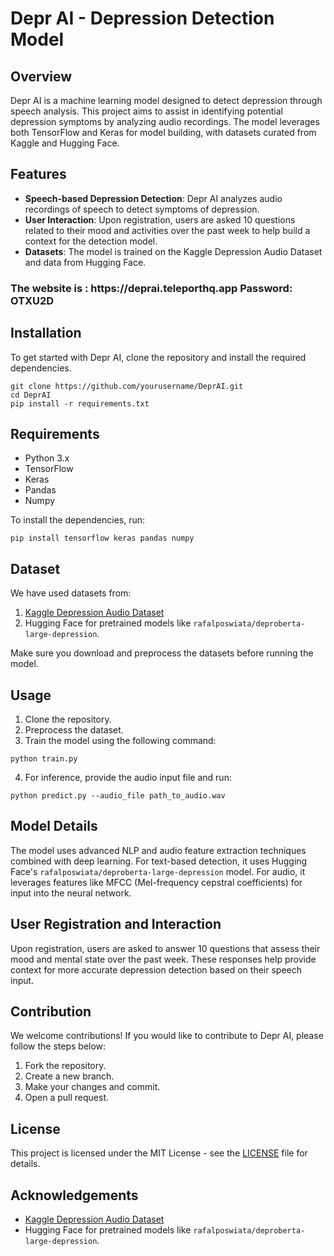 
<!DOCTYPE html>
<html lang="en">
<head>
    <meta charset="UTF-8">
    <meta name="viewport" content="width=device-width, initial-scale=1.0">
</head>
<body>

<h1>Depr AI - Depression Detection Model</h1>

<h2>Overview</h2>
<p>Depr AI is a machine learning model designed to detect depression through speech analysis. This project aims to assist in identifying potential depression symptoms by analyzing audio recordings. The model leverages both TensorFlow and Keras for model building, with datasets curated from Kaggle and Hugging Face.</p>

<h2>Features</h2>
<ul>
    <li><strong>Speech-based Depression Detection</strong>: Depr AI analyzes audio recordings of speech to detect symptoms of depression.</li>
    <li><strong>User Interaction</strong>: Upon registration, users are asked 10 questions related to their mood and activities over the past week to help build a context for the detection model.</li>
    <li><strong>Datasets</strong>: The model is trained on the Kaggle Depression Audio Dataset and data from Hugging Face.</li>
</ul>
<h3>The website is : https://deprai.teleporthq.app Password: OTXU2D </h3>
<h2>Installation</h2>
<p>To get started with Depr AI, clone the repository and install the required dependencies.</p>

<pre><code>git clone https://github.com/yourusername/DeprAI.git
cd DeprAI
pip install -r requirements.txt
</code></pre>

<h2>Requirements</h2>
<ul>
    <li>Python 3.x</li>
    <li>TensorFlow</li>
    <li>Keras</li>
    <li>Pandas</li>
    <li>Numpy</li>
</ul>

<p>To install the dependencies, run:</p>

<pre><code>pip install tensorflow keras pandas numpy
</code></pre>

<h2>Dataset</h2>
<p>We have used datasets from:</p>
<ol>
    <li><a href="https://www.kaggle.com/xyz">Kaggle Depression Audio Dataset</a></li>
    <li>Hugging Face for pretrained models like <code>rafalposwiata/deproberta-large-depression</code>.</li>
</ol>

<p>Make sure you download and preprocess the datasets before running the model.</p>
<h2>Usage</h2>
<ol>
    <li>Clone the repository.</li>
    <li>Preprocess the dataset.</li>
    <li>Train the model using the following command:</li>
</ol>

<pre><code>python train.py
</code></pre>

<ol start="4">
    <li>For inference, provide the audio input file and run:</li>
</ol>

<pre><code>python predict.py --audio_file path_to_audio.wav
</code></pre>

<h2>Model Details</h2>
<p>The model uses advanced NLP and audio feature extraction techniques combined with deep learning. For text-based detection, it uses Hugging Face's <code>rafalposwiata/deproberta-large-depression</code> model. For audio, it leverages features like MFCC (Mel-frequency cepstral coefficients) for input into the neural network.</p>

<h2>User Registration and Interaction</h2>
<p>Upon registration, users are asked to answer 10 questions that assess their mood and mental state over the past week. These responses help provide context for more accurate depression detection based on their speech input.</p>

<h2>Contribution</h2>
<p>We welcome contributions! If you would like to contribute to Depr AI, please follow the steps below:</p>
<ol>
    <li>Fork the repository.</li>
    <li>Create a new branch.</li>
    <li>Make your changes and commit.</li>
    <li>Open a pull request.</li>
</ol>

<h2>License</h2>
<p>This project is licensed under the MIT License - see the <a href="LICENSE">LICENSE</a> file for details.</p>

<h2>Acknowledgements</h2>
<ul>
    <li><a href="https://www.kaggle.com/xyz">Kaggle Depression Audio Dataset</a></li>
    <li>Hugging Face for pretrained models like <code>rafalposwiata/deproberta-large-depression</code>.</li>
</ul>

</body>
</html>
